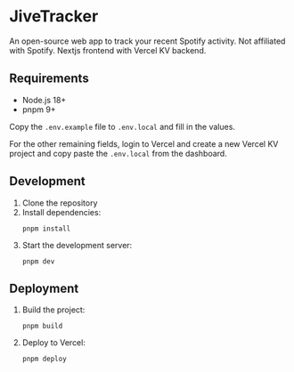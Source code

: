 # JiveTracker

An open-source web app to track your recent Spotify activity. Not affiliated with Spotify. Nextjs frontend with Vercel KV backend.

## Requirements

- Node.js 18+
- pnpm 9+

Copy the `.env.example` file to `.env.local` and fill in the values.

For the other remaining fields, login to Vercel and create a new Vercel KV project and copy paste the `.env.local` from the dashboard.

## Development

1. Clone the repository
2. Install dependencies:
   ```
   pnpm install
   ```
3. Start the development server:
   ```
   pnpm dev
   ```

## Deployment

1. Build the project:
   ```
   pnpm build
   ```
2. Deploy to Vercel:
   ```
   pnpm deploy
   ```
